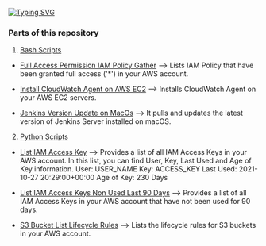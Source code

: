 [![Typing SVG](https://readme-typing-svg.herokuapp.com?color=%23F79F6E&lines=Python+%26+Bash+Scripts)](https://git.io/typing-svg)

### Parts of this repository ###

1. [Bash Scripts](https://github.com/elif-apaydin/scripts/tree/main/bash-scripts)

* [Full Access Permission IAM Policy Gather](https://github.com/elif-apaydin/scripts/blob/main/bash-scripts/full-access-iam-policy-gather.sh) 
--> Lists IAM Policy that have been granted full access ('*') in your AWS account.

* [Install CloudWatch Agent on AWS EC2](https://github.com/elif-apaydin/scripts/blob/main/bash-scripts/install-cloudwatch-agent.sh)
--> Installs CloudWatch Agent on your AWS EC2 servers.

* [Jenkins Version Update on MacOs](https://github.com/elif-apaydin/scripts/blob/main/bash-scripts/jenkins-update-macos.sh)
--> It pulls and updates the latest version of Jenkins Server installed on macOS.

2. [Python Scripts](https://github.com/elif-apaydin/scripts/tree/main/python-scripts)
  
* [List IAM Access Key](https://github.com/elif-apaydin/scripts/blob/main/python-scripts/list-iam-access-key.py)
--> Provides a list of all IAM Access Keys in your AWS account. In this list, you can find User, Key, Last Used and Age of Key information.
		User: USER_NAME Key: ACCESS_KEY Last Used: 2021-10-27 20:29:00+00:00 Age of Key: 230 Days

* [List IAM Access Keys Non Used Last 90 Days](https://github.com/elif-apaydin/scripts/blob/main/python-scripts/list-iam-access-keys-non-used-last90day.py)
--> Provides a list of all IAM Access Keys in your AWS account that have not been used for 90 days.

* [S3 Bucket List Lifecycle Rules](https://github.com/elif-apaydin/scripts/blob/main/python-scripts/s3_bucket_list_lifecycle_rules.py)
--> Lists the lifecycle rules for S3 buckets in your AWS account.